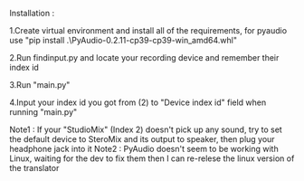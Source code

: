 Installation :

1.Create virtual environment and install all of the requirements, for pyaudio use "pip install .\PyAudio-0.2.11-cp39-cp39-win_amd64.whl"

2.Run findinput.py and locate your recording device and remember their index id

3.Run "main.py"

4.Input your index id you got from (2) to "Device index id" field when running "main.py"

Note1 : If your "StudioMix" (Index 2) doesn't pick up any sound, try to set the default device to SteroMix and its output to speaker, then plug your headphone jack into it
Note2 : PyAudio doesn't seem to be working with Linux, waiting for the dev to fix them then I can re-relese the linux version of the translator

